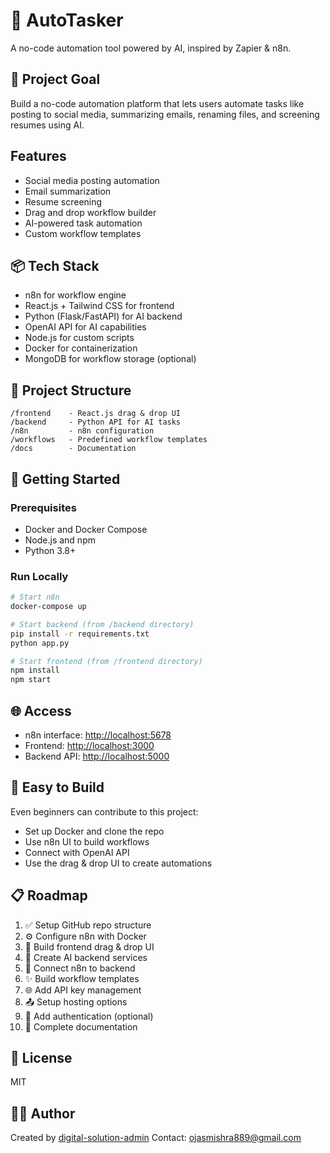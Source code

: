 # 🧠 AutoTasker

A no-code automation tool powered by AI, inspired by Zapier & n8n.

## 🎯 Project Goal

Build a no-code automation platform that lets users automate tasks like posting to social media, summarizing emails, renaming files, and screening resumes using AI.

## Features
- Social media posting automation
- Email summarization
- Resume screening
- Drag and drop workflow builder
- AI-powered task automation
- Custom workflow templates

## 📦 Tech Stack
- n8n for workflow engine
- React.js + Tailwind CSS for frontend
- Python (Flask/FastAPI) for AI backend
- OpenAI API for AI capabilities
- Node.js for custom scripts
- Docker for containerization
- MongoDB for workflow storage (optional)

## 🧠 Project Structure
```
/frontend    - React.js drag & drop UI
/backend     - Python API for AI tasks
/n8n         - n8n configuration
/workflows   - Predefined workflow templates
/docs        - Documentation
```

## 🚀 Getting Started

### Prerequisites
- Docker and Docker Compose
- Node.js and npm
- Python 3.8+

### Run Locally
```bash
# Start n8n
docker-compose up

# Start backend (from /backend directory)
pip install -r requirements.txt
python app.py

# Start frontend (from /frontend directory)
npm install
npm start
```

## 🌐 Access
- n8n interface: [http://localhost:5678](http://localhost:5678)
- Frontend: [http://localhost:3000](http://localhost:3000)
- Backend API: [http://localhost:5000](http://localhost:5000)

## 🧒 Easy to Build
Even beginners can contribute to this project:
- Set up Docker and clone the repo
- Use n8n UI to build workflows
- Connect with OpenAI API
- Use the drag & drop UI to create automations

## 📋 Roadmap
1. ✅ Setup GitHub repo structure
2. ⚙️ Configure n8n with Docker
3. 🧱 Build frontend drag & drop UI
4. 🧠 Create AI backend services
5. 🔌 Connect n8n to backend
6. ✨ Build workflow templates
7. 🌐 Add API key management
8. 📤 Setup hosting options
9. 🔐 Add authentication (optional)
10. 📖 Complete documentation

## 📝 License
MIT

## 👨‍💻 Author
Created by [digital-solution-admin](https://github.com/digital-solution-admin)
Contact: ojasmishra889@gmail.com
